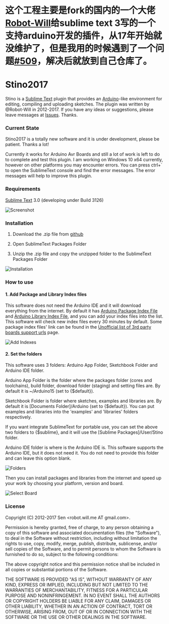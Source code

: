 # 这个工程主要是fork的国内的一个大佬[Robot-Will](https://github.com/Robot-Will)给sublime text 3写的一个支持arduino开发的插件，从17年开始就没维护了，但是我用的时候遇到了一个问题[#509](https://github.com/Robot-Will/Stino/issues/509)，解决后就放到自己仓库了。

# Stino2017

Stino is a [Sublime Text](http://www.sublimetext.com) plugin that provides an [Arduino](http://arduino.cc)-like environment for editing, compiling and uploading sketches. The plugin was written by @Robot-Will in 2012-2017. If you have any ideas or suggestions, please leave messages at [Issues](https://github.com/Robot-Will/Stino/issues). Thanks.

### Current State
Stino2017 is a totally new software and it is under development, please be patient. Thanks a lot!

Currently it works for Arduino Avr Boards and still a lot of work is left to do to complete and test this plugin. I am working on Windows 10 x64 currently, however on other platforms you may encounter errors. You can press ctrl+` to open the SublimeText console and find the error messages. The error messages will help to improve this plugin.

### Requirements
[Sublime Text](http://www.sublimetext.com) 3.0 (developing under Build 3126)

![Screenshot](https://github.com/Robot-Will/Stino/blob/Wiki-Images/images/stino_menu01.jpg)

### Installation

1. Download the .zip file from [github](https://github.com/Robot-Will/Stino)

2. Open SublimeText Packages Folder

3. Unzip the .zip file and copy the unzipped folder to the SublimeText Packages Folder

![Installation](https://github.com/Robot-Will/Stino/blob/Wiki-Images/images/s004.jpg)

### How to use
#### 1. Add Package and Library Index files
This software does not need the Arduino IDE and it will download everything from the internet. By default it has [Arduino Package Index File](http://downloads.arduino.cc/packages/package_index.json) and [Arduino Library Index File](http://downloads.arduino.cc/libraries/library_index.json), and you can add your index files into the list. This software will check new index files every 30 minutes by default. Some package index files' link can be found in the [Unofficial list of 3rd party boards support urls](https://github.com/arduino/Arduino/wiki/Unofficial-list-of-3rd-party-boards-support-urls) page.

![Add Indexes](https://github.com/Robot-Will/Stino/blob/Wiki-Images/images/s002.jpg)

#### 2. Set the folders
This software uses 3 folders: Arduino App Folder, Sketchbook Folder and Arduino IDE folder.

Arduino App Folder is the folder where the packages folder (cores and toolchains), build folder, download folder (staging) and setting files are. By default it is ~/Arduino15 (set to {$default}).

Sketchbook Folder is folder where sketches, examples and libraries are. By default it is [Documents Folder]/Arduino (set to {$default}). You can put examples and libraries into the 'examples' and 'libraries' folders respectively.

If you want integrate SublimeText for portable use, you can set the above two folders to {$sublime}, and it will use the [Sublime Packages]/User/Stino folder.

Arduino IDE folder is where is the Arduino IDE is. This software supports the Arduino IDE, but it does not need it. You do not need to provide this folder and can leave this option blank.

![Folders](https://github.com/Robot-Will/Stino/blob/Wiki-Images/images/s001.jpg)

Then you can install packages and libraries from the internet and speed up your work by choosing your platform, version and board.

![Select Board](https://github.com/Robot-Will/Stino/blob/Wiki-Images/images/s003.jpg)

### License

Copyright (C) 2012-2017 Sen <robot.will.me AT gmail.com>.

Permission is hereby granted, free of charge, to any person obtaining a copy of this software and associated documentation files (the "Software"), to deal in the Software without restriction, including without limitation the rights to use, copy, modify, merge, publish, distribute, sublicense, and/or sell copies of the Software, and to permit persons to whom the Software is
furnished to do so, subject to the following conditions:

The above copyright notice and this permission notice shall be included in all copies or substantial portions of the Software.

THE SOFTWARE IS PROVIDED "AS IS", WITHOUT WARRANTY OF ANY KIND, EXPRESS OR IMPLIED, INCLUDING BUT NOT LIMITED TO THE WARRANTIES OF MERCHANTABILITY, FITNESS FOR A PARTICULAR PURPOSE AND NONINFRINGEMENT. IN NO EVENT SHALL THE AUTHORS OR COPYRIGHT HOLDERS BE LIABLE FOR ANY CLAIM, DAMAGES OR OTHER LIABILITY, WHETHER IN AN ACTION OF CONTRACT, TORT OR OTHERWISE, ARISING FROM, OUT OF OR IN CONNECTION WITH THE SOFTWARE OR THE USE OR OTHER DEALINGS IN THE SOFTWARE.
